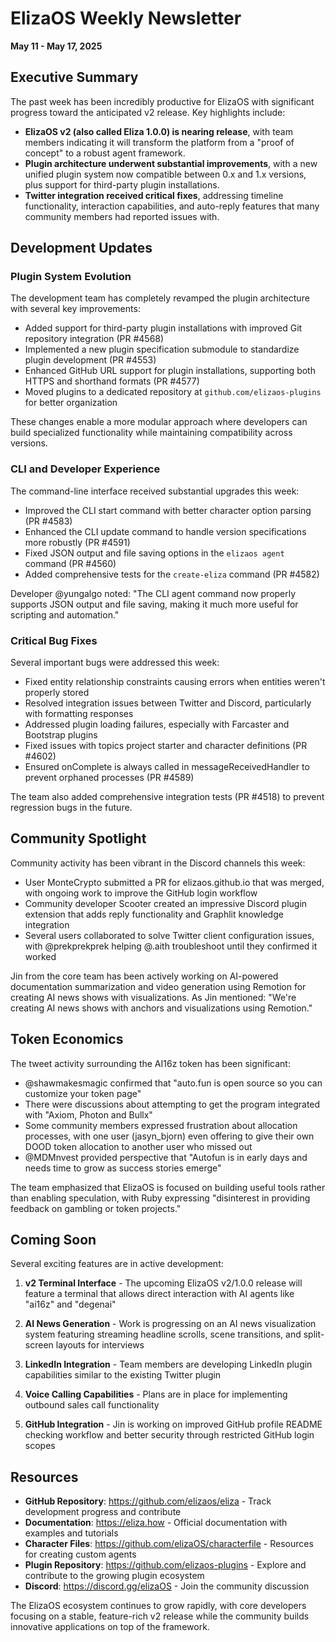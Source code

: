 # ElizaOS Weekly Newsletter

**May 11 - May 17, 2025**

## Executive Summary

The past week has been incredibly productive for ElizaOS with significant progress toward the anticipated v2 release. Key highlights include:

- **ElizaOS v2 (also called Eliza 1.0.0) is nearing release**, with team members indicating it will transform the platform from a "proof of concept" to a robust agent framework.
- **Plugin architecture underwent substantial improvements**, with a new unified plugin system now compatible between 0.x and 1.x versions, plus support for third-party plugin installations.
- **Twitter integration received critical fixes**, addressing timeline functionality, interaction capabilities, and auto-reply features that many community members had reported issues with.

## Development Updates

### Plugin System Evolution

The development team has completely revamped the plugin architecture with several key improvements:

- Added support for third-party plugin installations with improved Git repository integration (PR #4568)
- Implemented a new plugin specification submodule to standardize plugin development (PR #4553)
- Enhanced GitHub URL support for plugin installations, supporting both HTTPS and shorthand formats (PR #4577)
- Moved plugins to a dedicated repository at `github.com/elizaos-plugins` for better organization

These changes enable a more modular approach where developers can build specialized functionality while maintaining compatibility across versions.

### CLI and Developer Experience

The command-line interface received substantial upgrades this week:

- Improved the CLI start command with better character option parsing (PR #4583)
- Enhanced the CLI update command to handle version specifications more robustly (PR #4591)
- Fixed JSON output and file saving options in the `elizaos agent` command (PR #4560)
- Added comprehensive tests for the `create-eliza` command (PR #4582)

Developer @yungalgo noted: "The CLI agent command now properly supports JSON output and file saving, making it much more useful for scripting and automation."

### Critical Bug Fixes

Several important bugs were addressed this week:

- Fixed entity relationship constraints causing errors when entities weren't properly stored
- Resolved integration issues between Twitter and Discord, particularly with formatting responses
- Addressed plugin loading failures, especially with Farcaster and Bootstrap plugins
- Fixed issues with topics project starter and character definitions (PR #4602)
- Ensured onComplete is always called in messageReceivedHandler to prevent orphaned processes (PR #4589)

The team also added comprehensive integration tests (PR #4518) to prevent regression bugs in the future.

## Community Spotlight

Community activity has been vibrant in the Discord channels this week:

- User MonteCrypto submitted a PR for elizaos.github.io that was merged, with ongoing work to improve the GitHub login workflow
- Community developer Scooter created an impressive Discord plugin extension that adds reply functionality and Graphlit knowledge integration
- Several users collaborated to solve Twitter client configuration issues, with @prekprekprek helping @.aith troubleshoot until they confirmed it worked

Jin from the core team has been actively working on AI-powered documentation summarization and video generation using Remotion for creating AI news shows with visualizations. As Jin mentioned: "We're creating AI news shows with anchors and visualizations using Remotion."

## Token Economics

The tweet activity surrounding the AI16z token has been significant:

- @shawmakesmagic confirmed that "auto.fun is open source so you can customize your token page"
- There were discussions about attempting to get the program integrated with "Axiom, Photon and Bullx"
- Some community members expressed frustration about allocation processes, with one user (jasyn_bjorn) even offering to give their own DOOD token allocation to another user who missed out
- @MDMnvest provided perspective that "Autofun is in early days and needs time to grow as success stories emerge"

The team emphasized that ElizaOS is focused on building useful tools rather than enabling speculation, with Ruby expressing "disinterest in providing feedback on gambling or token projects."

## Coming Soon

Several exciting features are in active development:

1. **v2 Terminal Interface** - The upcoming ElizaOS v2/1.0.0 release will feature a terminal that allows direct interaction with AI agents like "ai16z" and "degenai"

2. **AI News Generation** - Work is progressing on an AI news visualization system featuring streaming headline scrolls, scene transitions, and split-screen layouts for interviews

3. **LinkedIn Integration** - Team members are developing LinkedIn plugin capabilities similar to the existing Twitter plugin

4. **Voice Calling Capabilities** - Plans are in place for implementing outbound sales call functionality

5. **GitHub Integration** - Jin is working on improved GitHub profile README checking workflow and better security through restricted GitHub login scopes

## Resources

- **GitHub Repository**: https://github.com/elizaos/eliza - Track development progress and contribute
- **Documentation**: https://eliza.how - Official documentation with examples and tutorials
- **Character Files**: https://github.com/elizaOS/characterfile - Resources for creating custom agents
- **Plugin Repository**: https://github.com/elizaos-plugins - Explore and contribute to the growing plugin ecosystem
- **Discord**: https://discord.gg/elizaOS - Join the community discussion

The ElizaOS ecosystem continues to grow rapidly, with core developers focusing on a stable, feature-rich v2 release while the community builds innovative applications on top of the framework.